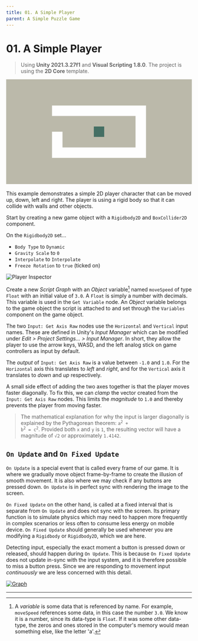 ```yaml
---
title: 01. A Simple Player
parent: A Simple Puzzle Game
---
```


# 01. A Simple Player

> Using **Unity 2021.3.27f1** and **Visual Scripting 1.8.0**. The project is using the **2D Core** template.

![Demo](./demo.gif)

This example demonstrates a simple 2D player character that can be moved up, down, left and right. The player is using a rigid body so that it can collide with walls and other objects.

Start by creating a new game object with a `Rigidbody2D` and `BoxCollider2D` component. 

On the `Rigidbody2D` set...

- `Body Type` to `Dynamic`
- `Gravity Scale` to `0`
- `Interpolate` to `Interpolate`
- `Freeze Rotation` to `true` (ticked on)

<img src="./player-inspector-1x.webp" srcset="./player-inspector-1x.webp 1x, ./player-inspector-2x.webp 2x" alt="Player Inspector">

Create a new *Script Graph* with an *Object* variable[^1] named `moveSpeed` of type `Float` with an initial value of `3.0`. A `Float` is simply a number with decimals. This variable is used in the `Get Variable` node. An *Object* variable belongs to the game object the script is attached to and set through the `Variables` component on the game object.

The two `Input: Get Axis Raw` nodes use the `Horizontal` and `Vertical` input names. These are defined in Unity's *Input Manager* which can be modified under *Edit > Project Settings... > Input Manager*. In short, they allow the player to use the arrow keys, WASD, and the left analog stick on game controllers as input by default.

The *output* of `Input: Get Axis Raw` is a value between `-1.0` and `1.0`. For the `Horizontal` axis this translates to *left* and *right*, and for the `Vertical` axis it translates to *down* and *up* respectively.

A small side effect of adding the two axes together is that the player moves faster diagonally. To fix this, we can *clamp* the vector created from the `Input: Get Axis Raw` nodes. This limits the *magnitude* to `1.0` and thereby prevents the player from moving faster.

> The mathematical explanation for why the input is larger diagonally is explained by the Pythagorean theorem: <code>a<sup>2</sup> + b<sup>2</sup> = c<sup>2</sup></code>. Provided both `x` and `y` is `1`, the resulting vector will have a magnitude of <code>&radic;2</code> or approximately `1.4142`.

## `On Update` and `On Fixed Update`

`On Update` is a special event that is called every frame of our game. It is where we gradually move object frame-by-frame to create the illusion of smooth movement. It is also where we may check if any buttons are pressed down. `On Update` is in perfect sync with rendering the image to the screen.

`On Fixed Update` on the other hand, is called at a fixed interval that is separate from `On Update` and does not sync with the screen. Its primary function is to simulate physics which may need to happen more frequently in complex scenarios or less often to consume less energy on mobile device. `On Fixed Update` should generally be used whenever you are modifying a `Rigidbody` or `Rigidbody2D`, which we are here.

Detecting input, especially the exact moment a button is pressed down or released, should happen during `On Update`. This is because `On Fixed Update` does not update in-sync with the input system, and it is therefore possible to miss a button press. Since we are responding to movement input *continuously* we are less concerned with this detail.

[<img src="./graph-1x.webp" srcset="./graph-1x.webp 1x, ./graph-2x.webp 2x" alt="Graph">](./graph-2x.webp)

---

[^1]: A *variable* is some data that is referenced by name. For example, `moveSpeed` references some data, in this case the number `3.0`. We know it is a number, since its data-type is `Float`. If it was some other data-type, the zeros and ones stored in the computer's memory would mean something else, like the letter 'a'.